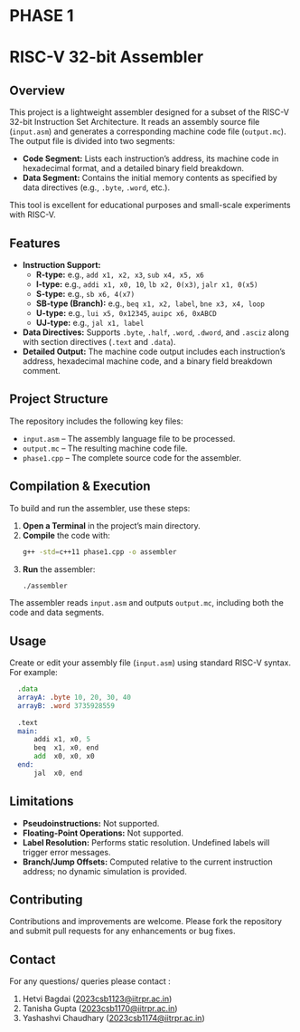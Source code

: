 # PHASE 1
# RISC-V 32-bit Assembler

## Overview
This project is a lightweight assembler designed for a subset of the RISC-V 32-bit Instruction Set Architecture. It reads an assembly source file (`input.asm`) and generates a corresponding machine code file (`output.mc`). The output file is divided into two segments:
- **Code Segment:** Lists each instruction’s address, its machine code in hexadecimal format, and a detailed binary field breakdown.
- **Data Segment:** Contains the initial memory contents as specified by data directives (e.g., `.byte`, `.word`, etc.).

This tool is excellent for educational purposes and small-scale experiments with RISC-V.

## Features
- **Instruction Support:**  
  - **R-type:** e.g., `add x1, x2, x3`, `sub x4, x5, x6`  
  - **I-type:** e.g., `addi x1, x0, 10`, `lb x2, 0(x3)`, `jalr x1, 0(x5)`  
  - **S-type:** e.g., `sb x6, 4(x7)`  
  - **SB-type (Branch):** e.g., `beq x1, x2, label`, `bne x3, x4, loop`  
  - **U-type:** e.g., `lui x5, 0x12345`, `auipc x6, 0xABCD`  
  - **UJ-type:** e.g., `jal x1, label`
- **Data Directives:** Supports `.byte`, `.half`, `.word`, `.dword`, and `.asciz` along with section directives (`.text` and `.data`).
- **Detailed Output:** The machine code output includes each instruction’s address, hexadecimal machine code, and a binary field breakdown comment.

## Project Structure
The repository includes the following key files:
- `input.asm` – The assembly language file to be processed.
- `output.mc` – The resulting machine code file.
- `phase1.cpp`  – The complete source code for the assembler.

## Compilation & Execution
To build and run the assembler, use these steps:
1. **Open a Terminal** in the project’s main directory.
2. **Compile** the code with:
    ```bash
    g++ -std=c++11 phase1.cpp -o assembler
    ```
3. **Run** the assembler:
    ```bash
    ./assembler
    ```
The assembler reads `input.asm` and outputs `output.mc`, including both the code and data segments.

## Usage
Create or edit your assembly file (`input.asm`) using standard RISC-V syntax. For example:
```asm
  .data
  arrayA: .byte 10, 20, 30, 40
  arrayB: .word 3735928559
  
  .text
  main:
      addi x1, x0, 5
      beq  x1, x0, end
      add  x0, x0, x0
  end:
      jal  x0, end


```

## Limitations

- **Pseudoinstructions:** Not supported.
- **Floating-Point Operations:** Not supported.
- **Label Resolution:** Performs static resolution. Undefined labels will trigger error messages.
- **Branch/Jump Offsets:** Computed relative to the current instruction address; no dynamic simulation is provided.

## Contributing

Contributions and improvements are welcome. Please fork the repository and submit pull requests for any enhancements or bug fixes.

## Contact

For any questions/ queries please contact :
1. Hetvi Bagdai (2023csb1123@iitrpr.ac.in)
2. Tanisha Gupta (2023csb1170@iitrpr.ac.in)
3. Yashashvi Chaudhary (2023csb1174@iitrpr.ac.in)
